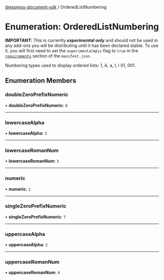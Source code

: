 [@express-document-sdk](../overview.md) / OrderedListNumbering

# Enumeration: OrderedListNumbering

<InlineAlert slots="text" variant="warning"/>

**IMPORTANT:** This is currently ***experimental only*** and should not be used in any add-ons you will be distributing until it has been declared stable. To use it, you will first need to set the `experimentalApis` flag to `true` in the [`requirements`](../../../manifest/index.md#requirements) section of the `manifest.json`.

Numbering types used to display ordered lists: 1, A, a, I, i 01, 001.

## Enumeration Members

### doubleZeroPrefixNumeric

• **doubleZeroPrefixNumeric**: `8`

---

### lowercaseAlpha

• **lowercaseAlpha**: `3`

---

### lowercaseRomanNum

• **lowercaseRomanNum**: `5`

---

### numeric

• **numeric**: `1`

---

### singleZeroPrefixNumeric

• **singleZeroPrefixNumeric**: `7`

---

### uppercaseAlpha

• **uppercaseAlpha**: `2`

---

### uppercaseRomanNum

• **uppercaseRomanNum**: `4`
